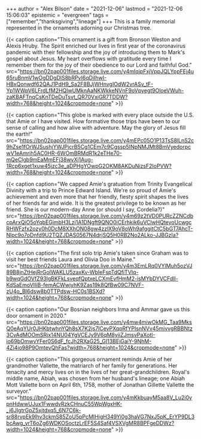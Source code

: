 +++
author = "Alex Bilson"
date = "2021-12-06"
lastmod = "2021-12-06 15:06:03"
epistemic = "evergreen"
tags = ["remember","thanksgiving","lineage"]
+++
This is a family memorial represented in the ornaments adorning our Christmas tree.

{{< caption caption="This ornament is a gift from Bronson Weston and Alexis Hruby. The Spirit enriched our lives in first year of the coronavirus pandemic with their fellowship and the joy of introducing them to Mark's gospel about Jesus. My heart overflows with gratitude every time I remember them for the joy of their obedience to our Lord and faithful God." src="https://bn02pap001files.storage.live.com/y4mIqjpFxjVppJQLYppFEj4u65ruBnmV1wOgDDgDlS8bRPvI6qDiIhwI-HBxQonwdf62QAJ1PdH9_Sa2F8BJjWHnvgIOdW2vrASv_tF-Yp1WWpV6LFrdLfM2HQIwUMknAaNKWkkeNVnF9oVpyegt9OloeVWuh-zaKBAFTnqCsKnTDeDuTsvt_QR70VxiGR7TDDW?width=768&height=1024&cropmode=none" >}}

{{< caption caption="This globe is marked with every place outside the U.S. that Amie or I have visited. How formative those trips have been to our sense of calling and how alive with adventure. May the glory of Jesus fill the earth!" src="https://bn02pap001files.storage.live.com/y4mEPc05O1P13TsS8lLnS2c9hZse1fOrWJSushjYWJPjcrB5Cg1CEm7c9Cgssp5INpNMJMt8BmVyedorpcwV1eAmrih5AC0HR-6WOmBRMdR1k2eTHe70-mQeClgb9mEaMmEFj38wvXj1Aug-1Rcp6xget1xuw45jzc3e_aDPHgYOwpG2OKM8AKDuNizsF2IoPVW?width=768&height=1024&cropmode=none" >}}

{{< caption caption="We capped Amie's gratuation from Trinity Evangelical Divinity with a trip to Prince Edward Island. We're so proud of Amie's achievement and even more that her friendly, fiesty spirit shapes the lives of her friends far and wide. It is the greatest privilege to be known as her friend. She is our modern-day Anne (or should I say, Cordelia?)" src="https://bn02pap001files.storage.live.com/y4m69z2tVD0PURcZZNCdbcpArxQiO5oYqbEGjmbH3Lzj1A1DNgft9QNO0iCErhkik6uVClwHQteyoUcwgcRHWFzfx2ozy0h0DcM8XXhON08gw4zzlX9oV8oWh9afggitCtC5bGT7AhcT-Nlpc9o7oDnfd9U2TQZJDAS0567N4drjSQ5H0RB2No2ALko-JJBGzIa?width=1024&height=768&cropmode=none" >}}

{{< caption caption="The first solo trip Amie's taken since Graham was to visit her best friends Laura and Olivia Doo in Maine." src="https://bn02pap001files.storage.live.com/y4m3EmLRq0VYlMuh5ozVJ89B8jnZtHejRrGoIWAKLU5zaxKv-WbIeFspTdQfiTVIq-b9wqGdOVfZ93IgBKFkLsveqfQptxeLCXmEvfHmM2-isMYbDYVCFdIl-KdSaEmoVIIiB-femACWwjyhK9Zas19k8QfBw09C7NVF-zU4o_BI6dsw8b0TTPdsw-HC0s1BSXd?width=1024&height=768&cropmode=none" >}}

{{< caption caption="Our Bosnian neighbors Irma and Ammar gave us this door ornament in 2020." src="https://bn02pap001files.storage.live.com/y4mw4miwOkMG_Taa9MksQ0eAqYUr0JHKbtwhnYQh8sX7K2js7lCevPXqpRfYPIsnNVv45mivvgRBBNtz3CvAdMOOmSRjx14NU04YgVCEJy9V6qM8yiiZJmsvPaXotI-io69bOmwvYFer0S6dF_fcJh2RXaG25_GI13BEjGaiY-9NhM-4Zi4io98P9OmtevQhFas?width=768&height=1024&cropmode=none" >}}

{{< caption caption="This gorgeous ornament reminds Amie of her grandmother Vallette, the matriarch of her family for generations. Her tenacity and mercy lives on in the lives of her great-grandchildren. Royal's middle name, Abiah, was chosen from her husband's lineage; one Abiah Mott Vallette born on April 6th, 1758, mother of Jonathan Gillette Vallette the surveyor." src="https://bn02pap001files.storage.live.com/y4mKkbuayM5aa8V_Lu2i0ypnHdwwUJux1FwwdvRzkCHnuC55WpWgxHK-_j6JIgtrGpZ5xjtdxq5_6N7C6k-sr88rvpEk9lhv3ckmS85ZoU5pPcMIHigH349Yi0g3haVG7NxJ5pK_ErYP9DL3bcAwg_yrT6oZg6WDKOSoctzLrEF5S4Saf4VSXVgMR8BPFgeDDWz?width=1024&height=768&cropmode=none" >}}
